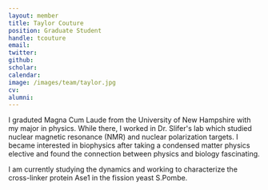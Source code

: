 ```yaml
---
layout: member
title: Taylor Couture
position: Graduate Student
handle: tcouture
email:
twitter:
github:
scholar:
calendar:
image: /images/team/taylor.jpg
cv:
alumni: 
---
```



I graduted Magna Cum Laude from the University of New Hampshire with my major in physics. While there, I worked in Dr. Slifer's lab which studied nuclear magnetic resonance (NMR) and nuclear polarization targets. I became interested in biophysics after taking a condensed matter physics elective and found the connection between physics and biology fascinating.

I am currently studying the dynamics and working to characterize the cross-linker protein Ase1 in the fission yeast S.Pombe. 